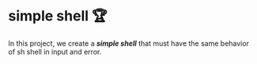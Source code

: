 # simple shell :trophy:

In this project, we create a ***simple shell*** that must have the same behavior of sh shell in input and error.
